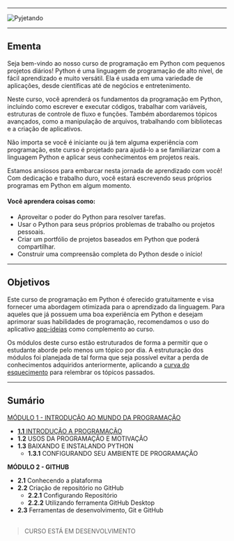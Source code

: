 <hr></hr>

![Pyjetando](https://user-images.githubusercontent.com/44483048/211707476-4f27f5f8-bc37-40ef-be9f-934c2e3fb359.jpg)

<hr></hr>

## Ementa
Seja bem-vindo ao nosso curso de programação em Python com pequenos projetos diários! Python é uma linguagem de programação de alto nível, de fácil aprendizado e muito versátil. Ela é usada em uma variedade de aplicações, desde científicas até de negócios e entretenimento.

Neste curso, você aprenderá os fundamentos da programação em Python, incluindo como escrever e executar códigos, trabalhar com variáveis, estruturas de controle de fluxo e funções. Também abordaremos tópicos avançados, como a manipulação de arquivos, trabalhando com bibliotecas e a criação de aplicativos.

Não importa se você é iniciante ou já tem alguma experiência com programação, este curso é projetado para ajudá-lo a se familiarizar com a linguagem Python e aplicar seus conhecimentos em projetos reais.

Estamos ansiosos para embarcar nesta jornada de aprendizado com você! Com dedicação e trabalho duro, você estará escrevendo seus próprios programas em Python em algum momento.

#### Você aprendera coisas como:
- Aproveitar o poder do Python para resolver tarefas.
- Usar o Python para seus próprios problemas de trabalho ou projetos pessoais.
- Criar um portfólio de projetos baseados em Python que poderá compartilhar.
- Construir uma compreensão completa do Python desde o início!

<hr></hr>

## Objetivos

Este curso de programação em Python é oferecido gratuitamente e visa fornecer uma abordagem otimizada para o aprendizado da linguagem. Para aqueles que já possuem uma boa experiência em Python e desejam aprimorar suas habilidades de programação, recomendamos o uso do aplicativo [app-ideias](https://github.com/florinpop17/app-ideas) como complemento ao curso.<br>

Os módulos deste curso estão estruturados de forma a permitir que o estudante aborde pelo menos um tópico por dia. A estruturação dos módulos foi planejada de tal forma que seja possível evitar a perda de conhecimentos adquiridos anteriormente, aplicando a [curva do esquecimento](https://pt.wikipedia.org/wiki/Curva_do_esquecimento) para relembrar os tópicos passados.


<hr></hr>

## Sumário
[MÓDULO 1 - INTRODUÇÃO AO MUNDO DA PROGRAMAÇÃO](MÓDULO%201)
- [**1.1** INTRODUÇÃO A PROGRAMAÇÃO](MÓDULO%201/INTRODUÇÃO%20A%20PROGRAMAÇÃO.md)
-	**1.2** USOS DA PROGRAMAÇÃO E MOTIVAÇÃO
- **1.3** BAIXANDO E INSTALANDO PYTHON
  - **1.3.1** CONFIGURANDO SEU AMBIENTE DE PROGRAMAÇÃO


__MÓDULO 2 - GITHUB__
- **2.1** Conhecendo a plataforma
- **2.2** Criação de repositório no GitHub
  - **2.2.1** Configurando Repositório
  - **2.2.2** Utilizando ferramenta GitHub Desktop
- **2.3**	Ferramentas de desenvolvimento, Git e GitHub<br><br>


> CURSO ESTÁ EM DESENVOLVIMENTO
